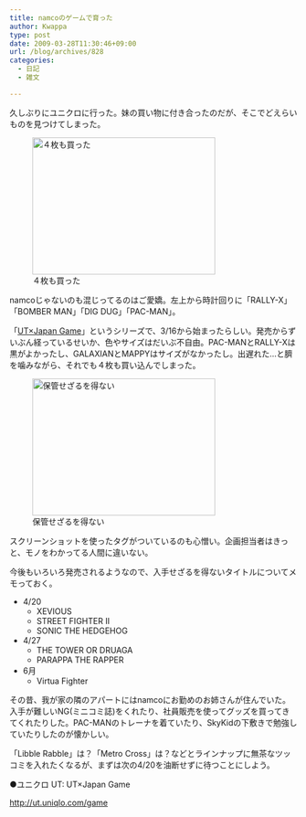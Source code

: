 ```yaml
---
title: namcoのゲームで育った
author: Kwappa
type: post
date: 2009-03-28T11:30:46+09:00
url: /blog/archives/828
categories:
  - 日記
  - 雑文

---
```

久しぶりにユニクロに行った。妹の買い物に付き合ったのだが、そこでどえらいものを見つけてしまった。
  
<figure id="attachment_830" aria-describedby="caption-attachment-830" style="width: 320px" class="wp-caption aligncenter"><img src="/blog/images/2009/03/09-03-31_07-44.jpg" alt="４枚も買った" title="４枚も買った" width="320" height="240" class="size-medium wp-image-830" /><figcaption id="caption-attachment-830" class="wp-caption-text">４枚も買った</figcaption></figure>
  
namcoじゃないのも混じってるのはご愛嬌。左上から時計回りに「RALLY-X」「BOMBER MAN」「DIG DUG」「PAC-MAN」。
  
「<a href="http://ut.uniqlo.com/game" target="_blank" rel="noopener noreferrer">UT×Japan Game</a>」というシリーズで、3/16から始まったらしい。発売からずいぶん経っているせいか、色やサイズはだいぶ不自由。PAC-MANとRALLY-Xは黒がよかったし、GALAXIANとMAPPYはサイズがなかったし。出遅れた…と臍を噛みながら、それでも４枚も買い込んでしまった。
  
<!--more-->


  
<figure id="attachment_831" aria-describedby="caption-attachment-831" style="width: 320px" class="wp-caption aligncenter"><img src="/blog/images/2009/03/09-03-31_07-49.jpg" alt="保管せざるを得ない" title="保管せざるを得ない" width="320" height="240" class="size-medium wp-image-831" /><figcaption id="caption-attachment-831" class="wp-caption-text">保管せざるを得ない</figcaption></figure>
  
スクリーンショットを使ったタグがついているのも心憎い。企画担当者はきっと、モノをわかってる人間に違いない。
  
今後もいろいろ発売されるようなので、入手せざるを得ないタイトルについてメモっておく。

  * 4/20 
      * XEVIOUS
      * STREET FIGHTER II
      * SONIC THE HEDGEHOG
  * 4/27 
      * THE TOWER OR DRUAGA
      * PARAPPA THE RAPPER
  * 6月 
      * Virtua Fighter

その昔、我が家の隣のアパートにはnamcoにお勤めのお姉さんが住んでいた。入手が難しいNG(ミニコミ誌)をくれたり、社員販売を使ってグッズを買ってきてくれたりした。PAC-MANのトレーナを着ていたり、SkyKidの下敷きで勉強していたりしたのが懐かしい。
  
「Libble Rabble」は？「Metro Cross」は？などとラインナップに無茶なツッコミを入れたくなるが、まずは次の4/20を油断せずに待つことにしよう。
  
●ユニクロ UT: UT×Japan Game
  
http://ut.uniqlo.com/game
